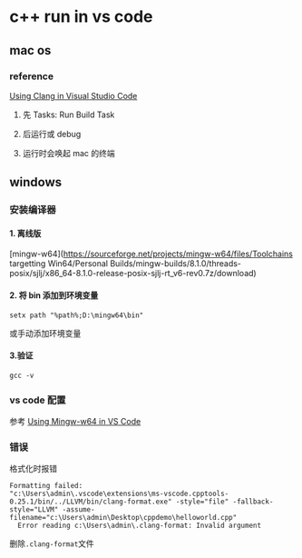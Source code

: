 # c++ run in vs code

## mac os

### reference

[Using Clang in Visual Studio Code](https://code.visualstudio.com/docs/cpp/config-clang-mac)

1. 先 Tasks: Run Build Task
2. 后运行或 debug

3. 运行时会唤起 mac 的终端

## windows

### 安装编译器

#### 1. 离线版

[mingw-w64](<https://sourceforge.net/projects/mingw-w64/files/Toolchains> targetting Win64/Personal Builds/mingw-builds/8.1.0/threads-posix/sjlj/x86_64-8.1.0-release-posix-sjlj-rt_v6-rev0.7z/download)

#### 2. 将 bin 添加到环境变量

```
setx path "%path%;D:\mingw64\bin"
```

或手动添加环境变量

#### 3.验证

```
gcc -v
```

### vs code 配置

参考 [Using Mingw-w64 in VS Code](https://code.visualstudio.com/docs/cpp/config-mingw)

### 错误

格式化时报错

```
Formatting failed:
"c:\Users\admin\.vscode\extensions\ms-vscode.cpptools-0.25.1/bin/../LLVM/bin/clang-format.exe" -style="file" -fallback-style="LLVM" -assume-filename="c:\Users\admin\Desktop\cppdemo\helloworld.cpp"
  Error reading c:\Users\admin\.clang-format: Invalid argument
```

删除`.clang-format`文件
